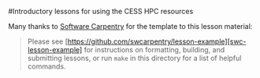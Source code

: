 #Introductory lessons for using the CESS HPC resources


Many thanks to [Software Carpentry](software-carpentry.org) for the template to this lesson material:

> Please see [https://github.com/swcarpentry/lesson-example][swc-lesson-example]
> for instructions on formatting, building, and submitting lessons,
> or run `make` in this directory for a list of helpful commands.


